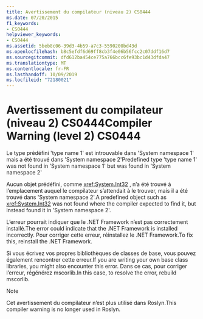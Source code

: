 ```yaml
---
title: Avertissement du compilateur (niveau 2) CS0444
ms.date: 07/20/2015
f1_keywords:
- CS0444
helpviewer_keywords:
- CS0444
ms.assetid: 5beb8c06-39d3-4b59-a7c3-5590200bd43d
ms.openlocfilehash: b8c5efdf6d69ff8cb3f4e06b56fcc2c07ddf16d7
ms.sourcegitcommit: dfd612ba454ce775a766bcc6fe93bc1d43dfda47
ms.translationtype: MT
ms.contentlocale: fr-FR
ms.lasthandoff: 10/09/2019
ms.locfileid: "72180021"
---
```

# <a name="compiler-warning-level-2-cs0444"></a><span data-ttu-id="636cb-102">Avertissement du compilateur (niveau 2) CS0444</span><span class="sxs-lookup"><span data-stu-id="636cb-102">Compiler Warning (level 2) CS0444</span></span>

<span data-ttu-id="636cb-103">Le type prédéfini 'type name 1' est introuvable dans 'System namespace 1' mais a été trouvé dans 'System namespace 2'</span><span class="sxs-lookup"><span data-stu-id="636cb-103">Predefined type 'type name 1' was not found in 'System namespace 1' but was found in 'System namespace 2'</span></span>

 <span data-ttu-id="636cb-104">Aucun objet prédéfini, comme <xref:System.Int32> , n’a été trouvé à l’emplacement auquel le compilateur s’attendait à le trouver, mais il a été trouvé dans 'System namespace 2'.</span><span class="sxs-lookup"><span data-stu-id="636cb-104">A predefined object such as <xref:System.Int32> was not found where the compiler expected to find it, but instead found it in 'System namespace 2'.</span></span>

 <span data-ttu-id="636cb-105">L’erreur pourrait indiquer que le .NET Framework n’est pas correctement installé.</span><span class="sxs-lookup"><span data-stu-id="636cb-105">The error could indicate that the .NET Framework is installed incorrectly.</span></span> <span data-ttu-id="636cb-106">Pour corriger cette erreur, réinstallez le .NET Framework.</span><span class="sxs-lookup"><span data-stu-id="636cb-106">To fix this, reinstall the .NET Framework.</span></span>

 <span data-ttu-id="636cb-107">Si vous écrivez vos propres bibliothèques de classes de base, vous pouvez également rencontrer cette erreur.</span><span class="sxs-lookup"><span data-stu-id="636cb-107">If you are writing your own base class libraries, you might also encounter this error.</span></span> <span data-ttu-id="636cb-108">Dans ce cas, pour corriger l’erreur, régénérez mscorlib.</span><span class="sxs-lookup"><span data-stu-id="636cb-108">In this case, to resolve the error, rebuild mscorlib.</span></span>
 
> [!NOTE]
> <span data-ttu-id="636cb-109">Cet avertissement du compilateur n’est plus utilisé dans Roslyn.</span><span class="sxs-lookup"><span data-stu-id="636cb-109">This compiler warning is no longer used in Roslyn.</span></span>
